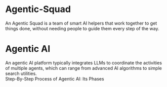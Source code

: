 # Agentic-Squad
An Agentic Squad is a team of smart AI helpers that work together to get things done, without needing people to guide them every step of the way. 
# Agentic AI
An agentic AI platform typically integrates LLMs to coordinate the activities of multiple agents, which can range from advanced AI algorithms to simple search utilities.​
<br>
Step-By-Step Process of Agentic AI: Its Phases​
